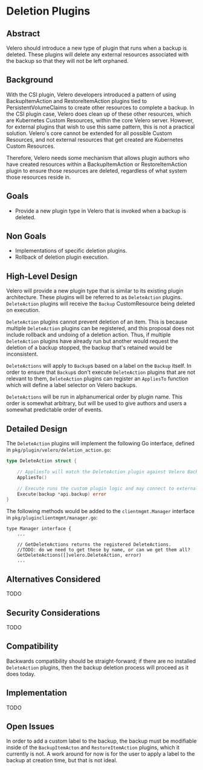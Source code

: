 # Deletion Plugins


## Abstract
Velero should introduce a new type of plugin that runs when a backup is deleted.
These plugins will delete any external resources associated with the backup so that they will not be left orphaned.

## Background
With the CSI plugin, Velero developers introduced a pattern of using BackupItemAction and RestoreItemAction plugins tied to PersistentVolumeClaims to create other resources to complete a backup.
In the CSI plugin case, Velero does clean up of these other resources, which are Kubernetes Custom Resources, within the core Velero server.
However, for external plugins that wish to use this same pattern, this is not a practical solution.
Velero's core cannot be extended for all possible Custom Resources, and not external resources that get created are Kubernetes Custom Resources.

Therefore, Velero needs some mechanism that allows plugin authors who have created resources within a BackupItemAction or RestoreItemAction plugin to ensure those resources are deleted, regardless of what system those resources reside in.

## Goals
- Provide a new plugin type in Velero that is invoked when a backup is deleted.

## Non Goals
- Implementations of specific deletion plugins.
- Rollback of deletion plugin execution.


## High-Level Design
Velero will provide a new plugin type that is similar to its existing plugin architecture.
These plugins will be referred to as `DeleteAction` plugins.
`DeleteAction` plugins will receive the `Backup` CustomResource being deleted on execution.

`DeleteAction` plugins cannot prevent deletion of an item.
This is because multiple `DeleteAction` plugins can be registered, and this proposal does not include rollback and undoing of a deletion action.
Thus, if multiple `DeleteAction` plugins have already run but another would request the deletion of a backup stopped, the backup that's retained would be inconsistent.

`DeleteActions` will apply to `Backup`s based on a label on the `Backup` itself.
In order to ensure that `Backup`s don't execute `DeleteAction` plugins that are not relevant to them, `DeleteAction` plugins can register an `AppliesTo` function which will define a label selector on Velero backups.

`DeleteActions` will be run in alphanumerical order by plugin name.
This order is somewhat arbitrary, but will be used to give authors and users a somewhat predictable order of events.

## Detailed Design
The `DeleteAction` plugins will implement the following Go interface, defined in `pkg/plugin/velero/deletion_action.go`:

```go
type DeleteAction struct {

    // AppliesTo will match the DeleteAction plugin against Velero Backups that it should operate against.
    AppliesTo()

    // Execute runs the custom plugin logic and may connect to external services.
    Execute(backup *api.backup) error
}

```

The following methods would be added to the `clientmgmt.Manager` interface in `pkg/pluginclientmgmt/manager.go`:

```
type Manager interface {
    ...

    // GetDeleteActions returns the registered DeleteActions.
    //TODO: do we need to get these by name, or can we get them all?
    GetDeleteActions([]velero.DeleteAction, error)
    ...
```


## Alternatives Considered
TODO

## Security Considerations
TODO

## Compatibility
Backwards compatibility should be straight-forward; if there are no installed `DeleteAction` plugins, then the backup deletion process will proceed as it does today.

## Implementation
TODO

## Open Issues
In order to add a custom label to the backup, the backup must be modifiable inside of the `BackupItemActon` and `RestoreItemAction` plugins, which it currently is not. A work around for now is for the user to apply a label to the backup at creation time, but that is not ideal.
